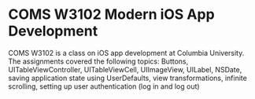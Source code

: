 # COMS W3102 Modern iOS App Development
 COMS W3102 is a class on iOS app development at Columbia University. The assignments covered the following topics: Buttons, UITableViewController, UITableViewCell, UIImageView, UILabel, NSDate, saving application state using UserDefaults, view transformations, infinite scrolling, setting up user authentication (log in and log out)
